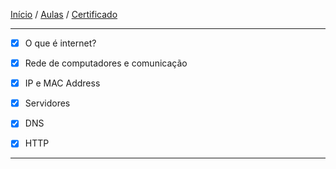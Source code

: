 [Início](https://github.com/Thalyalm/rocketseat-trilha-conectar) /
[Aulas](https://github.com/Thalyalm/rocketseat-trilha-conectar/tree/main/aulas) /
[Certificado](https://github.com/Thalyalm/rocketseat-trilha-conectar/tree/main/certificado/certificado-trilha-conectar.pdf)

---

- [x] O que é internet?

- [x] Rede de computadores e comunicação

- [x] IP e MAC Address

- [x] Servidores

- [x] DNS

- [x] HTTP

---